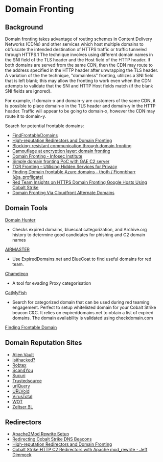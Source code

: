 <!---------------------------------------------------------------------------------
Copyright: (c) BLS OPS LLC.
This program is free software: you can redistribute it and/or modify
it under the terms of the GNU General Public License as published by
the Free Software Foundation, version 3.
This program is distributed in the hope that it will be useful,
but WITHOUT ANY WARRANTY; without even the implied warranty of
MERCHANTABILITY or FITNESS FOR A PARTICULAR PURPOSE. See the
GNU General Public License for more details.
You should have received a copy of the GNU General Public License
along with this program. If not, see <https://www.gnu.org/licenses/>.
--------------------------------------------------------------------------------->
# Domain Fronting

## Background
Domain fronting takes advantage of routing schemes in Content Delivery Networks (CDNs) and other services which host multiple domains to obfuscate the intended destination of HTTPS traffic or traffic tunneled through HTTPS.1 The technique involves using different domain names in the SNI field of the TLS header and the Host field of the HTTP header. If both domains are served from the same CDN, then the CDN may route to the address specified in the HTTP header after unwrapping the TLS header. A variation of the the technique, "domainless" fronting, utilizes a SNI field that is left blank; this may allow the fronting to work even when the CDN attempts to validate that the SNI and HTTP Host fields match (if the blank SNI fields are ignored).

For example, if domain-x and domain-y are customers of the same CDN, it is possible to place domain-x in the TLS header and domain-y in the HTTP header. Traffic will appear to be going to domain-x, however the CDN may route it to domain-y.

Search for potential frontable domains:
* [FindFrontableDomains](https://github.com/rvrsh3ll/FindFrontableDomains)
* [High-reputation Redirectors and Domain Fronting](https://blog.cobaltstrike.com/2017/02/06/high-reputation-redirectors-and-domain-fronting/)
* [Blocking-resistant communication through domain fronting](https://www.bamsoftware.com/talks/fronting-pets2015/)
* [Camouflage at encryption layer: domain fronting](https://www.securityartwork.es/2017/01/24/camouflage-at-encryption-layer-domain-fronting/)
* [Domain Fronting - Infosec Institute](http://resources.infosecinstitute.com/domain-fronting/)
* [Simple domain fronting PoC with GAE C2 server](https://www.securityartwork.es/2017/01/31/simple-domain-fronting-poc-with-gae-c2-server/)
* [TOR Fronting – Utilising Hidden Services for Privacy](https://www.mdsec.co.uk/2017/02/tor-fronting-utilising-hidden-services-for-privacy/)
* [Finding Domain frontable Azure domains - thoth / Fionnbharr (@a_profligate)](https://theobsidiantower.com/2017/07/24/d0a7cfceedc42bdf3a36f2926bd52863ef28befc.html)
* [Red Team Insights on HTTPS Domain Fronting Google Hosts Using Cobalt Strike](https://www.cyberark.com/threat-research-blog/red-team-insights-https-domain-fronting-google-hosts-using-cobalt-strike/)
* [Domain Fronting Via Cloudfront Alternate Domains](https://www.mdsec.co.uk/2017/02/domain-fronting-via-cloudfront-alternate-domains/)

## Domain Tools
[Domain Hunter](https://github.com/minisllc/domainhunter)
* Checks expired domains, bluecoat categorization, and Archive.org history to determine good candidates for phishing and C2 domain names

[AIRMASTER](https://github.com/t94j0/AIRMASTER)
* Use ExpiredDomains.net and BlueCoat to find useful domains for red team.

[Chameleon](https://github.com/mdsecactivebreach/Chameleon)
* A tool for evading Proxy categorisation

[CatMyFish](https://github.com/Mr-Un1k0d3r/CatMyFish)
* Search for categorized domain that can be used during red teaming engagement. Perfect to setup whitelisted domain for your Cobalt Strike beacon C&C.  It relies on expireddomains.net to obtain a list of expired domains. The domain availability is validated using checkdomain.com

[Finding Frontable Domain](https://github.com/rvrsh3ll/FindFrontableDomains)

## Domain Reputation Sites
* [Alien Vault](http://www.alienvault.com)
* [Isithacked?](http://www.isithacked.com)
* [Robtex](https://dns.robtex.com)
* [Scan4You](http://scan4you.net/)
* [Sucuri](http://sitecheck.sucuri.net/scanner/)
* [Trustedsource](http://www.trustedsource.org/)
* [urlQuery](http://urlquery.net/search.php)
* [URLVoid](http://www.urlvoid.com/scan/)
* [VirusTotal](https://www.virustotal.com/)
* [WOT](http://www.mywot.com/en/scorecard)
* [Zeltser BL](http://zeltser.com)

## Redirectors
* [Apache2Mod Rewrite Setup](https://github.com/n0pe-sled/Apache2-Mod-Rewrite-Setup)
* [Redirecting Cobalt Strike DNS Beacons](http://www.rvrsh3ll.net/blog/offensive/redirecting-cobalt-strike-dns-beacons/)
* [High-reputation Redirectors and Domain Fronting](https://blog.cobaltstrike.com/2017/02/06/high-reputation-redirectors-and-domain-fronting/)
* [Cobalt Strike HTTP C2 Redirectors with Apache mod_rewrite - Jeff Dimmock](https://bluescreenofjeff.com/2016-06-28-cobalt-strike-http-c2-redirectors-with-apache-mod_rewrite/)